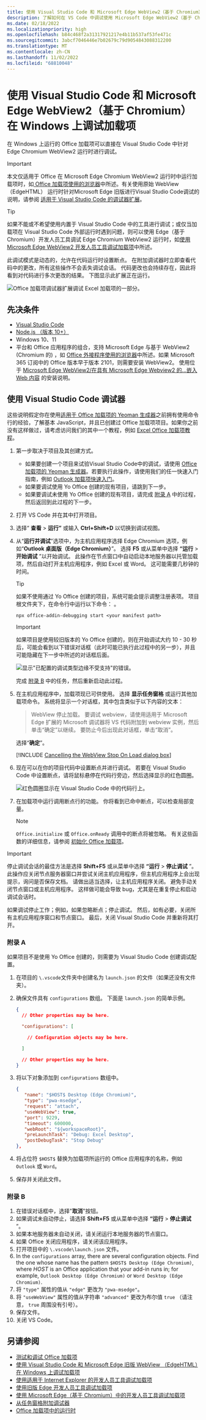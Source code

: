 ```yaml
---
title: 使用 Visual Studio Code 和 Microsoft Edge WebView2（基于 Chromium）在 Windows 上调试加载项
description: 了解如何在 VS Code 中调试使用 Microsoft Edge WebView2（基于 Chromium）的 Office 加载项。
ms.date: 02/18/2022
ms.localizationpriority: high
ms.openlocfilehash: b84c468f2a31317921217e4b11b537af53fe471c
ms.sourcegitcommit: 3abcf7046446e7b02679c79d9054843088312200
ms.translationtype: MT
ms.contentlocale: zh-CN
ms.lasthandoff: 11/02/2022
ms.locfileid: "68810048"
---
```

# <a name="debug-add-ins-on-windows-using-visual-studio-code-and-microsoft-edge-webview2-chromium-based"></a>使用 Visual Studio Code 和 Microsoft Edge WebView2（基于 Chromium）在 Windows 上调试加载项

在 Windows 上运行的 Office 加载项可以直接在 Visual Studio Code 中针对 Edge Chromium WebView2 运行时进行调试。

> [!IMPORTANT]
> 本文仅适用于 Office 在 Microsoft Edge Chromium WebView2 运行时中运行加载项时，如[ Office 加载项使用的浏览器](../concepts/browsers-used-by-office-web-add-ins.md)中所述。有关使用原始 WebView （EdgeHTML） 运行时针对Microsoft Edge 旧版进行Visual Studio Code调试的说明，请参阅 [适用于 Visual Studio Code 的调试器扩展](debug-with-vs-extension.md)。

> [!TIP]
> 如果不能或不希望使用内置于 Visual Studio Code 中的工具进行调试；或仅当加载项在 Visual Studio Code 外部运行时遇到问题，则可以使用 Edge（基于 Chromium）开发人员工具调试 Edge Chromium WebView2 运行时，如[使用 Microsoft Edge WebView2 开发人员工具调试加载项](debug-add-ins-using-devtools-edge-chromium.md)中所述。

此调试模式是动态的，允许在代码运行时设置断点。 在附加调试器时立即查看代码中的更改，所有这些操作不会丢失调试会话。 代码更改也会持续存在，因此将看到对代码进行多次更改的结果。 下图显示此扩展正在运行。

![Office 加载项调试器扩展调试 Excel 加载项的一部分。](../images/vs-debugger-extension-for-office-addins.jpg)

## <a name="prerequisites"></a>先决条件

- [Visual Studio Code](https://code.visualstudio.com/)
- [Node.js （版本 10+）](https://nodejs.org/)
- Windows 10、11
- 平台和 Office 应用程序的组合，支持 Microsoft Edge 与基于 WebView2 (Chromium 的) ，如 [Office 外接程序使用的浏览器](../concepts/browsers-used-by-office-web-add-ins.md)中所述。如果 Microsoft 365 订阅中的 Office 版本早于版本 2101，则需要安装 WebView2。 使用位于 [Microsoft Edge WebView2/在具有 Microsoft Edge Webview2 的...嵌入 Web 内容](https://developer.microsoft.com/microsoft-edge/webview2/) 的安装说明。

## <a name="use-the-visual-studio-code-debugger"></a>使用 Visual Studio Code 调试器

这些说明假定你在使用[适用于 Office 加载项的 Yeoman 生成器](../develop/yeoman-generator-overview.md)之前拥有使用命令行的经验，了解基本 JavaScript，并且已创建过 Office 加载项项目。如果你之前没有这样做过，请考虑访问我们的其中一个教程，例如 [Excel Office 加载项教程](../tutorials/excel-tutorial.md)。

1. 第一步取决于项目及其创建方式。

   - 如果要创建一个项目来试验Visual Studio Code中的调试，请使用 [Office 加载项的 Yeoman 生成器](../develop/yeoman-generator-overview.md)。若要执行此操作，请使用我们的任一快速入门指南，例如 [Outlook 加载项快速入门](../quickstarts/outlook-quickstart.md)。
   - 如果要调试使用 Yo Office 创建的现有项目，请跳到下一步。
   - 如果要调试未使用 Yo Office 创建的现有项目，请完成 [附录 A](#appendix-a) 中的过程，然后返回到此过程的下一步。

1. 打开 VS Code 并在其中打开项目。 

1. 选择“  **查看** > **运行”** 或输入 **Ctrl+Shift+D** 以切换到调试视图。

1. 从“**运行并调试**”选项中，为主机应用程序选择 Edge Chromium 选项，例如“**Outlook 桌面版（Edge Chromium）**”。 选择 **F5** 或从菜单中选择 **“运行** > **开始调试** ”以开始调试。 此操作在节点窗口中自动启动本地服务器以托管加载项，然后自动打开主机应用程序，例如 Excel 或 Word。 这可能需要几秒钟的时间。

   > [!TIP]
   > 如果不使用通过 Yo Office 创建的项目，系统可能会提示调整注册表项。 项目根文件夹下，在命令行中运行以下命令： 。
   >
   > ``` command&nbsp;line
   > npx office-addin-debugging start <your manifest path>
   > ```

   > [!IMPORTANT]
   > 如果项目是使用较旧版本的 Yo Office 创建的，则在开始调试大约 10 - 30 秒后，可能会看到以下错误对话框（此时可能已执行此过程中的另一步），并且可能隐藏在下一步中所述的对话框后面。
   >
   > ![显示"已配置的调试类型边缘不受支持"的错误。](../images/configured-debug-type-error.jpg)
   >
   > 完成 [附录 B](#appendix-b) 中的任务，然后重新启动此过程。

1. 在主机应用程序中，加载项现已可供使用。 选择 **显示任务窗格** 或运行其他加载项命令。 系统将显示一个对话框，其中包含类似于以下内容的文本：

   > WebView 停止加载。
   > 要调试 webview，请使用适用于 Microsoft Edge 扩展的 Microsoft 调试器将 VS 代码附加到 webview 实例，然后单击“确定”以继续。 要防止今后出现此对话框，单击“取消”。

   选择“**确定**”。

   [!INCLUDE [Cancelling the WebView Stop On Load dialog box](../includes/webview-stop-on-load-cancel-dialog.md)]

1. 现在可以在你的项目代码中设置断点并进行调试。 若要在 Visual Studio Code 中设置断点，请将鼠标悬停在代码行旁边，然后选择显示的红色圆圈。

    ![红色圆圈显示在 Visual Studio Code 中的代码行上。](../images/set-breakpoint.jpg)

1. 在加载项中运行调用断点行的功能。 你将看到已命中断点，可以检查局部变量。

   > [!NOTE]
   > `Office.initialize` 或 `Office.onReady` 调用中的断点将被忽略。 有关这些函数的详细信息，请参阅 [初始化 Office 加载项](../develop/initialize-add-in.md)。

> [!IMPORTANT]
> 停止调试会话的最佳方法是选择 **Shift+F5** 或从菜单中选择 **“运行** > **停止调试** ”。 此操作应关闭节点服务器窗口并尝试关闭主机应用程序，但主机应用程序上会出现提示，询问是否保存文档。 请做出适当选择，让主机应用程序关闭。 避免手动关闭节点窗口或主机应用程序。 这样做可能会导致 bug，尤其是在重复停止和启动调试会话时。
>
> 如果调试停止工作；例如，如果忽略断点；停止调试。 然后，如有必要，关闭所有主机应用程序窗口和节点窗口。 最后，关闭 Visual Studio Code 并重新将其打开。

### <a name="appendix-a"></a>附录 A

如果项目不是使用 Yo Office 创建的，则需要为 Visual Studio Code 创建调试配置。

1. 在项目的 `\.vscode`文件夹中创建名为 `launch.json` 的文件（如果还没有文件夹）。
1. 确保文件具有 `configurations` 数组。 下面是 `launch.json` 的简单示例。

   ```json
   {
     // Other properties may be here.
   
     "configurations": [
   
       // Configuration objects may be here.
   
     ]
   
     // Other properties may be here.
   }
   ```

1. 将以下对象添加到 `configurations` 数组中。

   ```json
   {
      "name": "$HOST$ Desktop (Edge Chromium)",
      "type": "pwa-msedge",
      "request": "attach",
      "useWebView": true,
      "port": 9229,
      "timeout": 600000,
      "webRoot": "${workspaceRoot}",
      "preLaunchTask": "Debug: Excel Desktop",
      "postDebugTask": "Stop Debug"
   },
   ```

1. 将占位符 `$HOST$` 替换为加载项所运行的 Office 应用程序的名称，例如 `Outlook` 或 `Word`。
1. 保存并关闭此文件。

### <a name="appendix-b"></a>附录 B

1. 在错误对话框中，选择"**取消**"按钮。
1. 如果调试未自动停止，请选择 **Shift+F5** 或从菜单中选择 **“运行** > **停止调试** ”。
1. 如果本地服务器未自动关闭，请关闭运行本地服务器的节点窗口。
1. 如果 Office 关闭应用程序，请关闭该应用程序。
1. 打开项目中的 `\.vscode\launch.json` 文件。 
1. In the `configurations` array, there are several configuration objects. Find the one whose name has the pattern `$HOST$ Desktop (Edge Chromium)`, where $HOST$ is an Office application that your add-in runs in; for example, `Outlook Desktop (Edge Chromium)` or `Word Desktop (Edge Chromium)`.
1. 将 `"type"` 属性的值从 `"edge"` 更改为 `"pwa-msedge"`。
1. 将 `"useWebView"` 属性的值从字符串 `"advanced"` 更改为布尔值 `true` （请注意， `true` 周围没有引号）。
1. 保存文件。
1. 关闭 VS Code。

## <a name="see-also"></a>另请参阅

- [测试和调试 Office 加载项](test-debug-office-add-ins.md)
- [使用 Visual Studio Code 和 Microsoft Edge 旧版 WebView （EdgeHTML）在 Windows 上调试加载项](debug-with-vs-extension.md)
- [使用适用于 Internet Explorer 的开发人员工具调试加载项](debug-add-ins-using-f12-tools-ie.md)
- [使用旧版 Edge 开发人员工具调试加载项](debug-add-ins-using-devtools-edge-legacy.md)
- [使用 Microsoft Edge（基于 Chromium）中的开发人员工具调试加载项](debug-add-ins-using-devtools-edge-chromium.md)
- [从任务窗格附加调试器](attach-debugger-from-task-pane.md)
- [Office 加载项中的运行时](runtimes.md)
